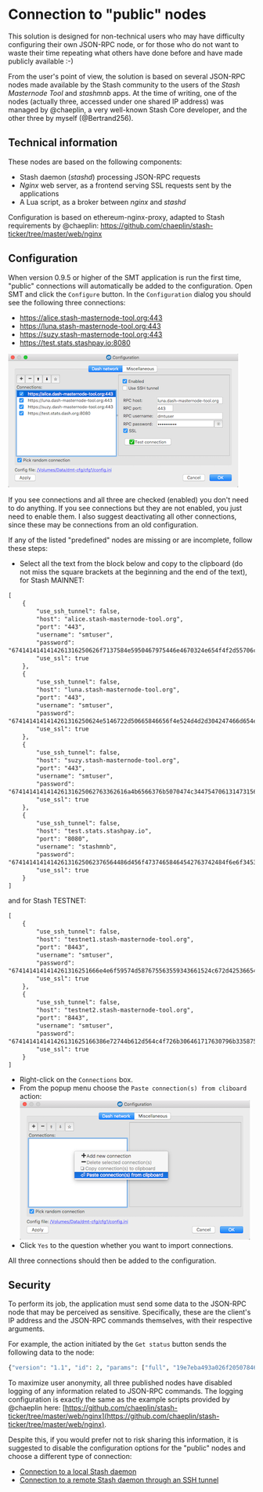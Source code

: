 # Connection to "public" nodes

This solution is designed for non-technical users who may have difficulty configuring their own JSON-RPC node, or for those who do not want to waste their time repeating what others have done before and have made publicly available :-)

From the user's point of view, the solution is based on several JSON-RPC nodes made available by the Stash community to the users of the *Stash Masternode Tool* and *stashmnb* apps. At the time of writing, one of the nodes (actually three, accessed under one shared IP address) was managed by @chaeplin, a very well-known Stash Core developer, and the other three by myself (@Bertrand256).

## Technical information

These nodes are based on the following components:
 * Stash daemon (*stashd*) processing JSON-RPC requests
 * *Nginx* web server, as a frontend serving SSL requests sent by the applications
 * A Lua script, as a broker between *nginx* and *stashd*

Configuration is based on ethereum-nginx-proxy, adapted to Stash requirements by @chaeplin: https://github.com/chaeplin/stash-ticker/tree/master/web/nginx

## Configuration

When version 0.9.5 or higher of the SMT application is run the first time, "public" connections will automatically be added to the configuration. Open SMT and click the `Configure` button. In the `Configuration` dialog you should see the following three connections:
 * https://alice.stash-masternode-tool.org:443
 * https://luna.stash-masternode-tool.org:443
 * https://suzy.stash-masternode-tool.org:443
 * https://test.stats.stashpay.io:8080

![Public connection configuration window](img/smt-config-dlg-public.png)

If you see connections and all three are checked (enabled) you don't need to do anything. If you see connections but they are not enabled, you just need to enable them. I also suggest deactivating all other connections, since these may be connections from an old configuration.

If any of the listed "predefined" nodes are missing or are incomplete, follow these steps:
 * Select all the text from the block below and copy to the clipboard (do not miss the square brackets at the beginning and the end of the text), for Stash MAINNET:
```﻿
[
    {
        "use_ssh_tunnel": false,
        "host": "alice.stash-masternode-tool.org",
        "port": "443",
        "username": "smtuser",
        "password": "6741414141414261316250626f7137584e5950467975446e4670324e654f4f2d55706c37456634344c416d3461446d3035706436764d625875723137424b526a73665630444471506e795a475a446d696b2d657742526e4268597a634f364a624f673d3d",
        "use_ssl": true
    },
    {
        "use_ssh_tunnel": false,
        "host": "luna.stash-masternode-tool.org",
        "port": "443",
        "username": "smtuser",
        "password": "6741414141414261316250624e5146722d50665846656f4e524d4d2d304247466d654e4a496f5f4f352d364b74514a36364a695955387a63524f456663624a347953567152527570625830537a583234757135316c2d775444555a5a6865786b44413d3d",
        "use_ssl": true
    },
    {
        "use_ssh_tunnel": false,
        "host": "suzy.stash-masternode-tool.org",
        "port": "443",
        "username": "smtuser",
        "password": "674141414141426131625062763362616a4b6566376b5070474c3447547061314731562d4854314e69784a4c74382d5870744b674a4b64454d7765306142495756734f52463077647651727247335878536a7050376253596c664469783167386f413d3d",
        "use_ssl": true
    },
    {
        "use_ssh_tunnel": false,
        "host": "test.stats.stashpay.io",
        "port": "8080",
        "username": "stashmnb",
        "password": "674141414141426131625062376564486d456f47374658464542763742484f6e6f3453686350587837654d514c51484a4a46385a4c415a374a325574445637454d3356793979337444525f765f524e7a56747579344d73714d426d6c372d6d4c72773d3d",
        "use_ssl": true
    }
]
```
and for Stash TESTNET:
```
[
    {
        "use_ssh_tunnel": false,
        "host": "testnet1.stash-masternode-tool.org",
        "port": "8443",
        "username": "smtuser",
        "password": "6741414141414261316251666e4e6f59574d587675563559343661524c672d4253665433734a74324a6c52304f316677586a67507071326a75515072734d667058706c525f304f6b4861565f5974414469325f6d78584745393677592d6a4b6f56773d3d",
        "use_ssl": true
    },
    {
        "use_ssh_tunnel": false,
        "host": "testnet2.stash-masternode-tool.org",
        "port": "8443",
        "username": "smtuser",
        "password": "674141414141426131625166386e72744b612d564c4f726b306461717630796b335875586c336b626849665a587964697343574b314f32325a513378475876704c65324b35746435367659366b68416f4b6d395577437477414979716d6f636841513d3d",
        "use_ssl": true
    }
]
```
 * Right-click on the `Connections` box.
 * From the popup menu choose the `Paste connection(s) from cliboard` action:
    ![Paste connections from clipboard](img/smt-config-dlg-public-recover.png)
 * Click `Yes` to the question whether you want to import connections.

All three connections should then be added to the configuration.

## Security

To perform its job, the application must send some data to the JSON-RPC node that may be perceived as sensitive. Specifically, these are the client's IP address and the JSON-RPC commands themselves, with their respective arguments.

For example, the action initiated by the `Get status` button sends the following data to the node:
```python
{"version": "1.1", "id": 2, "params": ["full", "19e7eba493a026f205078469566e4df6a5a4b1428965574b55bec2412ddc9c48-0"], "method": "masternodelist"}
```

To maximize user anonymity, all three published nodes have disabled logging of any information related to JSON-RPC commands. The logging configuration is exactly the same as the example scripts provided by @chaeplin here: [https://github.com/chaeplin/stash-ticker/tree/master/web/nginx](https://github.com/chaeplin/stash-ticker/tree/master/web/nginx).

Despite this, if you would prefer not to risk sharing this information, it is suggested to disable the configuration options for the "public" nodes and choose a different type of connection:

- [Connection to a local Stash daemon](config-connection-direct.md)
- [Connection to a remote Stash daemon through an SSH tunnel](config-connection-ssh.md)
